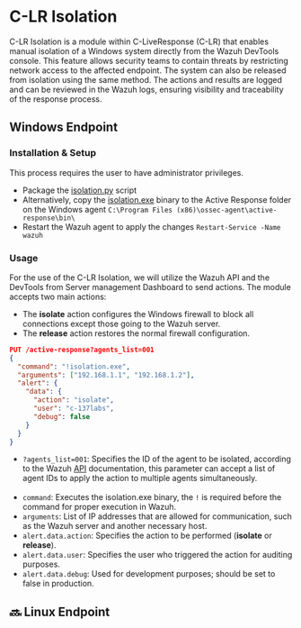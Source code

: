 # C-LR Isolation
C-LR Isolation is a module within C-LiveResponse (C-LR) that enables manual isolation of a Windows system directly from the Wazuh DevTools console. This feature allows security teams to contain threats by restricting network access to the affected endpoint. The system can also be released from isolation using the same method. The actions and results are logged and can be reviewed in the Wazuh logs, ensuring visibility and traceability of the response process.

## Windows Endpoint

### Installation & Setup
This process requires the user to have administrator privileges.
- Package the [isolation.py](../../endpoint/windows/) script
- Alternatively, copy the [isolation.exe](../../endpoint/windows/bin/) binary to the Active Response folder on the Windows agent `C:\Program Files (x86)\ossec-agent\active-response\bin\`
- Restart the Wazuh agent to apply the changes `Restart-Service -Name wazuh`

### Usage
For the use of the C-LR Isolation, we will utilize the Wazuh API and the DevTools from Server management Dashboard to send actions. The module accepts two main actions:
- The **isolate** action configures the Windows firewall to block all connections except those going to the Wazuh server.
- The **release** action restores the normal firewall configuration.

```json
PUT /active-response?agents_list=001
{
  "command": "!isolation.exe",
  "arguments": ["192.168.1.1", "192.168.1.2"],
  "alert": { 
    "data": { 
      "action": "isolate",
      "user": "c-137labs",
      "debug": false
    }
  }
}
```
- `?agents_list=001`: Specifies the ID of the agent to be isolated, according to the Wazuh [API](https://documentation.wazuh.com/current/user-manual/api/reference.html) documentation, this parameter can accept a list of agent IDs to apply the action to multiple agents simultaneously.<br><br>
- `command`: Executes the isolation.exe binary, the `!` is required before the command for proper execution in Wazuh.
- `arguments`: List of IP addresses that are allowed for communication, such as the Wazuh server and another necessary host.
- `alert.data.action`: Specifies the action to be performed (**isolate** or **release**).
- `alert.data.user`: Specifies the user who triggered the action for auditing purposes.
- `alert.data.debug`: Used for development purposes; should be set to false in production.

## 🔜 Linux Endpoint

